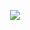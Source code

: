 <p align="center">
<img src="https://github.com/yook00627/holberton-system_engineering-devops/blob/master/0x19-postmortem/e16qOEj.gif"/>
</p>
